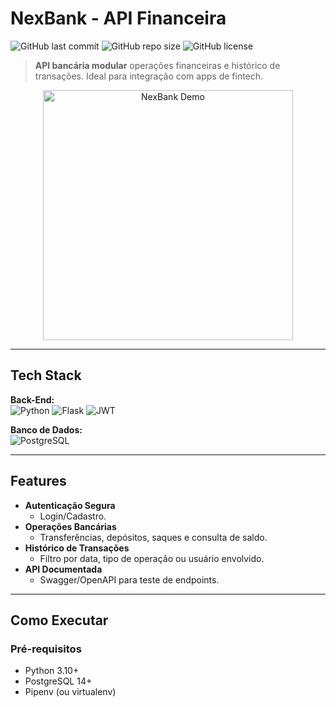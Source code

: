 # NexBank - API Financeira

![GitHub last commit](https://img.shields.io/github/last-commit/lowzudo/Projeto-NexBank?style=flat-square)
![GitHub repo size](https://img.shields.io/github/repo-size/lowzudo/Projeto-NexBank?color=success&style=flat-square)
![GitHub license](https://img.shields.io/github/license/lowzudo/Projeto-NexBank?style=flat-square)

> **API bancária modular** operações financeiras e histórico de transações. Ideal para integração com apps de fintech.

<div align="center">
  <img src="https://media.giphy.com/media/v1.Y2lkPTc5MGI3NjExcWk5dWw2bWl6Z3B1Z2h2eGJ6Y2VjY3JtN3RlZzZzZGJ6eWZ6eGJ5dSZlcD12MV9pbnRlcm5hbF9naWZfYnlfaWQmY3Q9Zw/msKNSsKZxdYq4j7T5c/giphy.gif" width="400px" alt="NexBank Demo">
</div>

---

## Tech Stack

**Back-End:**  
![Python](https://img.shields.io/badge/Python-3776AB?style=for-the-badge&logo=python&logoColor=white)
![Flask](https://img.shields.io/badge/Flask-000000?style=for-the-badge&logo=flask&logoColor=white)
![JWT](https://img.shields.io/badge/JWT-000000?style=for-the-badge&logo=JSON%20web%20tokens&logoColor=white)

**Banco de Dados:**  
![PostgreSQL](https://img.shields.io/badge/PostgreSQL-4169E1?style=for-the-badge&logo=postgresql&logoColor=white)

---

## Features

- **Autenticação Segura**  
  - Login/Cadastro.
- **Operações Bancárias**  
  - Transferências, depósitos, saques e consulta de saldo.
- **Histórico de Transações**  
  - Filtro por data, tipo de operação ou usuário envolvido.
- **API Documentada**  
  - Swagger/OpenAPI para teste de endpoints.

---

## Como Executar

### Pré-requisitos
- Python 3.10+
- PostgreSQL 14+
- Pipenv (ou virtualenv)

